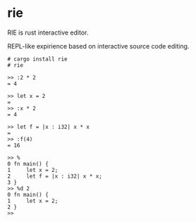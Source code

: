 # rie

RIE is rust interactive editor. 

REPL-like expirience based on interactive source code editing. 

``` 
# cargo install rie
# rie

>> :2 * 2
= 4

>> let x = 2
= 
>> :x * 2
= 4

>> let f = |x : i32| x * x
= 
>> :f(4)
= 16

>> %
0 fn main() {
1     let x = 2;
2     let f = |x : i32| x * x;
3 }
>> %d 2
0 fn main() {
1     let x = 2;
2 }
>> 
```
